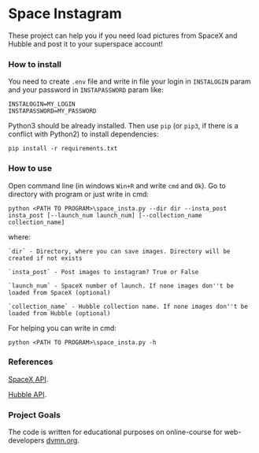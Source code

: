 # Space Instagram

These project can help you if you need load pictures from SpaceX and Hubble and post it to your superspace account!

### How to install

You need to create `.env` file and write in file your login in `INSTALOGIN` param and your password in `INSTAPASSWORD` param like:
```
INSTALOGIN=MY_LOGIN
INSTAPASSWORD=MY_PASSWORD
```

Python3 should be already installed. 
Then use `pip` (or `pip3`, if there is a conflict with Python2) to install dependencies:
```
pip install -r requirements.txt
```

### How to use

Open command line (in windows `Win+R` and write `cmd` and `Ok`). Go to directory with program or just write in cmd:

`python <PATH TO PROGRAM>\space_insta.py --dir dir --insta_post insta_post [--launch_num launch_num] [--collection_name collection_name]`

where:

	`dir` - Directory, where you can save images. Directory will be created if not exists
	
	`insta_post` - Post images to instagram? True or False
	
	`launch_num` - SpaceX number of launch. If none images don''t be loaded from SpaceX (optional)
	
	`collection_name` - Hubble collection name. If none images don''t be loaded from Hubble (optional)

For helping you can write in cmd:

`python <PATH TO PROGRAM>\space_insta.py -h`

### References

[SpaceX API](https://github.com/r-spacex/SpaceX-API).

[Hubble API](http://hubblesite.org/api/documentation).

### Project Goals

The code is written for educational purposes on online-course for web-developers [dvmn.org](https://dvmn.org/).

